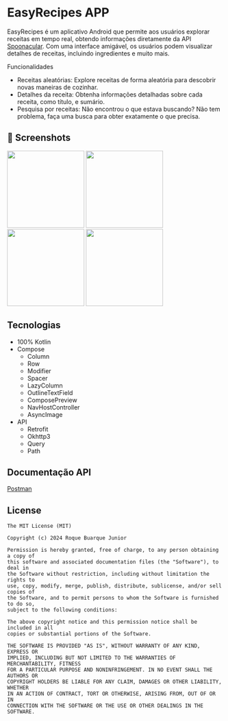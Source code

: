 # EasyRecipes APP
EasyRecipes é um aplicativo Android que permite aos usuários explorar receitas em tempo real, obtendo informações diretamente da API [Spoonacular](https://spoonacular.com/food-api). Com uma interface amigável, os usuários podem visualizar detalhes de receitas, incluindo ingredientes e muito mais.

Funcionalidades
- Receitas aleatórias: Explore receitas de forma aleatória para descobrir novas maneiras de cozinhar.
- Detalhes da receita: Obtenha informações detalhadas sobre cada receita, como título, e sumário.
- Pesquisa por receitas: Não encontrou o que estava buscando? Não tem problema, faça uma busca para obter exatamente o que precisa.

## :camera_flash: Screenshots
<img src="https://github.com/user-attachments/assets/8148b361-017b-4799-8029-4f8df6439920" width=180/> <img src="https://github.com/user-attachments/assets/e96d6d9b-12f2-402c-930d-b7a96ff495b5" width=180/> <img src="https://github.com/user-attachments/assets/d49ba72f-044c-4867-9d80-53c8d3a90a10" width=180/> <img src="https://github.com/user-attachments/assets/d2214b50-be68-46fc-ac26-7b79aa1511f3" width=180/>


## Tecnologias
- 100% Kotlin
- Compose
  - Column
  - Row
  - Modifier
  - Spacer
  - LazyColumn
  - OutlineTextField
  - ComposePreview
  - NavHostController
  - AsyncImage
- API
  - Retrofit
  - Okhttp3
  - Query
  - Path

## Documentação API
[Postman](https://www.postman.com/spoonacular-api/)
## License
```
The MIT License (MIT)

Copyright (c) 2024 Roque Buarque Junior

Permission is hereby granted, free of charge, to any person obtaining a copy of
this software and associated documentation files (the "Software"), to deal in
the Software without restriction, including without limitation the rights to
use, copy, modify, merge, publish, distribute, sublicense, and/or sell copies of
the Software, and to permit persons to whom the Software is furnished to do so,
subject to the following conditions:

The above copyright notice and this permission notice shall be included in all
copies or substantial portions of the Software.

THE SOFTWARE IS PROVIDED "AS IS", WITHOUT WARRANTY OF ANY KIND, EXPRESS OR
IMPLIED, INCLUDING BUT NOT LIMITED TO THE WARRANTIES OF MERCHANTABILITY, FITNESS
FOR A PARTICULAR PURPOSE AND NONINFRINGEMENT. IN NO EVENT SHALL THE AUTHORS OR
COPYRIGHT HOLDERS BE LIABLE FOR ANY CLAIM, DAMAGES OR OTHER LIABILITY, WHETHER
IN AN ACTION OF CONTRACT, TORT OR OTHERWISE, ARISING FROM, OUT OF OR IN
CONNECTION WITH THE SOFTWARE OR THE USE OR OTHER DEALINGS IN THE SOFTWARE.
```

